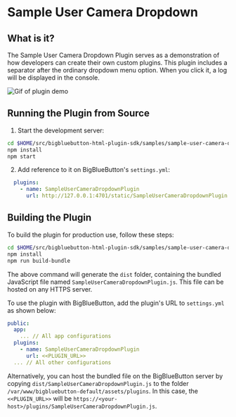 # Sample User Camera Dropdown

## What is it?

The Sample User Camera Dropdown Plugin serves as a demonstration of how developers can create their own custom plugins. This plugin includes a separator after the ordinary dropdown menu option. When you click it, a log will be displayed in the console.

![Gif of plugin demo](./public/assets/plugin.gif)

## Running the Plugin from Source

1. Start the development server:

```bash
cd $HOME/src/bigbluebutton-html-plugin-sdk/samples/sample-user-camera-dropdown-plugin
npm install
npm start
```

2. Add reference to it on BigBlueButton's `settings.yml`:

```yaml
  plugins:
    - name: SampleUserCameraDropdownPlugin
      url: http://127.0.0.1:4701/static/SampleUserCameraDropdownPlugin.js
```

## Building the Plugin

To build the plugin for production use, follow these steps:

```bash
cd $HOME/src/bigbluebutton-html-plugin-sdk/samples/sample-user-camera-dropdown-plugin
npm install
npm run build-bundle
```

The above command will generate the `dist` folder, containing the bundled JavaScript file named `SampleUserCameraDropdownPlugin.js`. This file can be hosted on any HTTPS server.

To use the plugin with BigBlueButton, add the plugin's URL to `settings.yml` as shown below:

```yaml
public:
  app:
    ... // All app configurations
  plugins:
    - name: SampleUserCameraDropdownPlugin
      url: <<PLUGIN_URL>>
  ... // All other configurations
```

Alternatively, you can host the bundled file on the BigBlueButton server by copying `dist/SampleUserCameraDropdownPlugin.js` to the folder `/var/www/bigbluebutton-default/assets/plugins`. In this case, the `<<PLUGIN_URL>>` will be `https://<your-host>/plugins/SampleUserCameraDropdownPlugin.js`.
